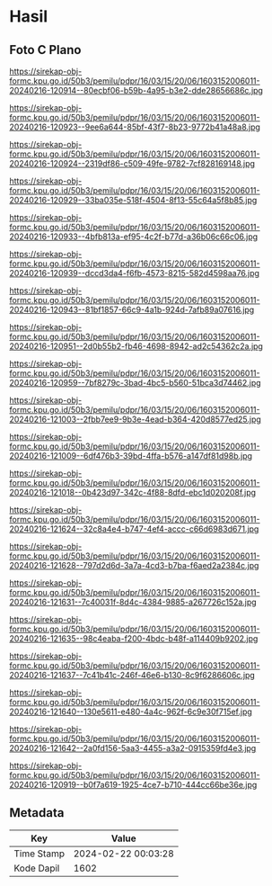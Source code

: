 # Hasil

## Foto C Plano

https://sirekap-obj-formc.kpu.go.id/50b3/pemilu/pdpr/16/03/15/20/06/1603152006011-20240216-120914--80ecbf06-b59b-4a95-b3e2-dde28656686c.jpg

https://sirekap-obj-formc.kpu.go.id/50b3/pemilu/pdpr/16/03/15/20/06/1603152006011-20240216-120923--9ee6a644-85bf-43f7-8b23-9772b41a48a8.jpg

https://sirekap-obj-formc.kpu.go.id/50b3/pemilu/pdpr/16/03/15/20/06/1603152006011-20240216-120924--2319df86-c509-49fe-9782-7cf828169148.jpg

https://sirekap-obj-formc.kpu.go.id/50b3/pemilu/pdpr/16/03/15/20/06/1603152006011-20240216-120929--33ba035e-518f-4504-8f13-55c64a5f8b85.jpg

https://sirekap-obj-formc.kpu.go.id/50b3/pemilu/pdpr/16/03/15/20/06/1603152006011-20240216-120933--4bfb813a-ef95-4c2f-b77d-a36b06c66c06.jpg

https://sirekap-obj-formc.kpu.go.id/50b3/pemilu/pdpr/16/03/15/20/06/1603152006011-20240216-120939--dccd3da4-f6fb-4573-8215-582d4598aa76.jpg

https://sirekap-obj-formc.kpu.go.id/50b3/pemilu/pdpr/16/03/15/20/06/1603152006011-20240216-120943--81bf1857-66c9-4a1b-924d-7afb89a07616.jpg

https://sirekap-obj-formc.kpu.go.id/50b3/pemilu/pdpr/16/03/15/20/06/1603152006011-20240216-120951--2d0b55b2-fb46-4698-8942-ad2c54362c2a.jpg

https://sirekap-obj-formc.kpu.go.id/50b3/pemilu/pdpr/16/03/15/20/06/1603152006011-20240216-120959--7bf8279c-3bad-4bc5-b560-51bca3d74462.jpg

https://sirekap-obj-formc.kpu.go.id/50b3/pemilu/pdpr/16/03/15/20/06/1603152006011-20240216-121003--2fbb7ee9-9b3e-4ead-b364-420d8577ed25.jpg

https://sirekap-obj-formc.kpu.go.id/50b3/pemilu/pdpr/16/03/15/20/06/1603152006011-20240216-121009--6df476b3-39bd-4ffa-b576-a147df81d98b.jpg

https://sirekap-obj-formc.kpu.go.id/50b3/pemilu/pdpr/16/03/15/20/06/1603152006011-20240216-121018--0b423d97-342c-4f88-8dfd-ebc1d020208f.jpg

https://sirekap-obj-formc.kpu.go.id/50b3/pemilu/pdpr/16/03/15/20/06/1603152006011-20240216-121624--32c8a4e4-b747-4ef4-accc-c66d6983d671.jpg

https://sirekap-obj-formc.kpu.go.id/50b3/pemilu/pdpr/16/03/15/20/06/1603152006011-20240216-121628--797d2d6d-3a7a-4cd3-b7ba-f6aed2a2384c.jpg

https://sirekap-obj-formc.kpu.go.id/50b3/pemilu/pdpr/16/03/15/20/06/1603152006011-20240216-121631--7c40031f-8d4c-4384-9885-a267726c152a.jpg

https://sirekap-obj-formc.kpu.go.id/50b3/pemilu/pdpr/16/03/15/20/06/1603152006011-20240216-121635--98c4eaba-f200-4bdc-b48f-a114409b9202.jpg

https://sirekap-obj-formc.kpu.go.id/50b3/pemilu/pdpr/16/03/15/20/06/1603152006011-20240216-121637--7c41b41c-246f-46e6-b130-8c9f6286606c.jpg

https://sirekap-obj-formc.kpu.go.id/50b3/pemilu/pdpr/16/03/15/20/06/1603152006011-20240216-121640--130e5611-e480-4a4c-962f-6c9e30f715ef.jpg

https://sirekap-obj-formc.kpu.go.id/50b3/pemilu/pdpr/16/03/15/20/06/1603152006011-20240216-121642--2a0fd156-5aa3-4455-a3a2-0915359fd4e3.jpg

https://sirekap-obj-formc.kpu.go.id/50b3/pemilu/pdpr/16/03/15/20/06/1603152006011-20240216-120919--b0f7a619-1925-4ce7-b710-444cc66be36e.jpg


## Metadata

| Key        | Value               |
| ---------- | ------------------- |
| Time Stamp | 2024-02-22 00:03:28 |
| Kode Dapil | 1602                |



